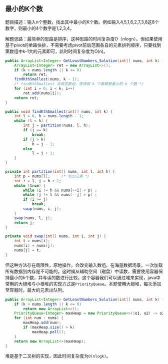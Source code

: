 ## 最小的K个数

题目描述：输入n个整数，找出其中最小的K个数。例如输入4,5,1,6,2,7,3,8这8个数字，则最小的4个数字是1,2,3,4。

解题思路：最简单的思路是排序，这种思路的时间复杂度O（nlogn）。但如果使用基于pivot的单路快排，不需要考虑pivot前后范围各自的元素排列顺序，只要找到第数组中k-1大的元素即可，此时时间复杂度为O(n)。

```java
public ArrayList<Integer> GetLeastNumbers_Solution(int[] nums, int k) {
    ArrayList<Integer> ret = new ArrayList<>();
    if (k > nums.length || k <= 0)
        return ret;
    findKthSmallest(nums, k - 1);
    /* findKthSmallest 会改变数组，使得前 k 个数都是最小的 k 个数 */
    for (int i = 0; i < k; i++)
        ret.add(nums[i]);
    return ret;
}

public void findKthSmallest(int[] nums, int k) {
    int l = 0, h = nums.length - 1;
    while (l < h) {
        int j = partition(nums, l, h);
        if (j == k)
            break;
        if (j > k)
            h = j - 1;
        else
            l = j + 1;
    }
}

private int partition(int[] nums, int l, int h) {
    int p = nums[l];     /* 切分元素 */
    int i = l, j = h + 1;
    while (true) {
        while (i != h && nums[++i] < p) ;
        while (j != l && nums[--j] > p) ;
        if (i >= j)
            break;
        swap(nums, i, j);
    }
    swap(nums, l, j);
    return j;
}

private void swap(int[] nums, int i, int j) {
    int t = nums[i];
    nums[i] = nums[j];
    nums[j] = t;
}
```

但这种方法存在局限性，原地操作，会改变输入数组。在海量数据场景，一次加载所有数据到内存是不可能的。这时候从辅助空间（磁盘）中读数，需要使用容器保持最小的k个数，并与读的数进行比较。这个容器我们可以通过堆来实现，java中常用的大根堆与小根堆的实现方式是`PriorityQueue`。本题使用大根堆，每次添加至容器时，最大的元素出队列。

```java
public ArrayList<Integer> GetLeastNumbers_Solution(int[] nums, int k) {
    if (k > nums.length || k <= 0)
        return new ArrayList<>();
    PriorityQueue<Integer> maxHeap = new PriorityQueue<>((o1, o2) -> o2 - o1);
    for (int num : nums) {
        maxHeap.add(num);
        if (maxHeap.size() > k)
            maxHeap.poll();
    }
    return new ArrayList<>(maxHeap);
}
```

堆是基于二叉树的实现，因此时间复杂度为`O(nlogk)`。